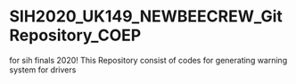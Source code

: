 # SIH2020_UK149_NEWBEECREW_GitRepository_COEP
for sih finals 2020!
This Repository consist of codes for generating warning system for drivers 
